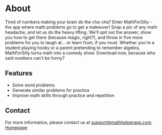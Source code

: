 # About

Tired of numbers making your brain do the cha-cha? Enter MathForSilly - the app where math problems go to get a makeover! Snap a pic of any math headache, and let us do the heavy lifting. We'll spit out the answer, show you how to get there (because magic, right?), and throw in five more problems for you to laugh at... or learn from, if you must. Whether you're a student playing hooky or a parent pretending to remember algebra, MathForSilly turns math into a comedy show. Download now, because who said numbers can't be funny?

## Features

- Solve word problems
- Generate similar problems for practice
- Improve math skills through practice and repetition

## Contact

For more information, please contact us at [support@mathhelperapp.com](mailto:support@mathhelperapp.com).
[Homepage](https://jiangnanq.github.io/math-helper-app/)